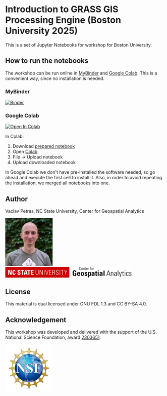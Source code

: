 # Introduction to GRASS GIS Processing Engine (Boston University 2025)

This is a set of Jupyter Notebooks for workshop for Boston University.

## How to run the notebooks

The workshop can be run online in [MyBinder](https://mybinder.org/) and [Google Colab](https://colab.research.google.com). This is a convenient way, since no installation is needed.

### MyBinder

[![Binder](https://mybinder.org/badge_logo.svg)](https://mybinder.org/v2/gh/ncsu-geoforall-lab/introduction-to-grass-processing-bu-2025/HEAD?urlpath=%2Fdoc%2Ftree%2Fworkshop_part_1_intro.ipynb)

### Google Colab

<a target="_blank" href="https://colab.research.google.com/github/ncsu-geoforall-lab/introduction-to-grass-processing-bu-2025/blob/main/colab_notebook.ipynb">
  <img src="https://colab.research.google.com/assets/colab-badge.svg" alt="Open In Colab"/>
</a>

In Colab:
1. Download [prepared notebook](colab_notebook.ipynb)
2. Open [Colab](https://colab.research.google.com)
3. File -> Upload notebook
4. Upload downloaded notebook

In Google Colab we don't have pre-installed the software needed, so go ahead and execute the first cell to install it. Also, in order to avoid repeating the installation, we merged all notebooks into one.

## Author

Vaclav Petras, NC State University, Center for Geospatial Analytics

<img src="img/vaclav_petras.jpg" title="Vaclav Petras" width=150>

<img src="img/ncsu_cga.png" title="Center for Geospatial Analytics at NC State" width=400>

## License

This material is dual licensed under GNU FDL 1.3 and CC BY-SA 4.0.

## Acknowledgement
This workshop was developed and delivered with the support of the U.S. National Science Foundation, award [2303651](https://www.nsf.gov/awardsearch/showAward?AWD_ID=2303651).

<img src="img/NSF_logo.png" title="NSF" width=150>
